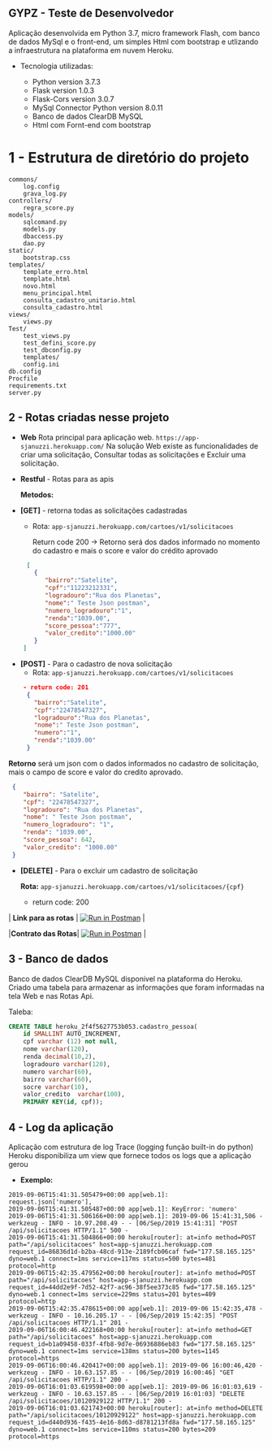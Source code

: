 
## GYPZ - Teste de Desenvolvedor 

  
Aplicação desenvolvida em Python 3.7, micro framework Flash, com banco de dados MySql e o front-end, um simples Html com bootstrap e utlizando a infraestrutura na plataforma em nuvem Heroku. 

* Tecnologia utilizadas: 

	*  Python version 3.7.3 
	*  Flask version 1.0.3 
	*  Flask-Cors version 3.0.7 
	*  MySql Connector Python version 8.0.11
	*  Banco de dados ClearDB MySQL 
	*  Html com Fornt-end com bootstrap

    
# 1 - Estrutura de diretório do projeto

```
commons/
    log.config
    grava_log.py 
controllers/
    regra_score.py
models/
    sqlcomand.py
    models.py
    dbaccess.py
    dao.py
static/
    bootstrap.css
templates/
    template_erro.html
    template.html
    novo.html
    menu_principal.html
    consulta_cadastro_unitario.html
    consulta_cadastro.html
views/
    views.py
Test/
    test_views.py
    test_defini_score.py
    test_dbconfig.py  
    templates/  
    config.ini
db.config  
Procfile
requirements.txt  
server.py 
```
## 2 - Rotas criadas nesse projeto

 * **Web** Rota principal para aplicação web.
		`https://app-sjanuzzi.herokuapp.com/`
		  Na solução Web existe as  funcionalidades de criar uma solicitação, Consultar todas as solicitações e Excluir uma solicitação.
       
 * **Restful** - Rotas para as apis


   **Metodos:**
   
  - **[GET]** - retorna todas as solicitações cadastradas
	  -  Rota: `app-sjanuzzi.herokuapp.com/cartoes/v1/solicitacoes`

	     Return code 200
	    -> Retorno será dos dados informado no momento do cadastro e mais o score e valor do crédito aprovado


  ``` json
       [ 
         { 
            "bairro":"Satelite",
            "cpf":"11223212331",
            "logradouro":"Rua dos Planetas",
            "nome":" Teste Json postman",
            "numero_logradouro":"1",
            "renda":"1039.00",
            "score_pessoa":"777",
            "valor_credito":"1000.00"
         }
      ]
  ```



   - **[POST]** - Para o cadastro de nova solicitação
		-  Rota: `app-sjanuzzi.herokuapp.com/cartoes/v1/solicitacoes`
 ``` json  
     - return code: 201
      { 
        "bairro":"Satelite",
        "cpf":"22478547327",
        "logradouro":"Rua dos Planetas",
        "nome":" Teste Json postman",
        "numero":"1",
        "renda":"1039.00"
      }
  ```     
   **Retorno** será um json com o dados informados no cadastro de solicitação, mais o campo de score e valor do credito aprovado.
   ```` json
    {
       "bairro": "Satelite",
       "cpf": "22478547327",
       "logradouro": "Rua dos Planetas",
       "nome": " Teste Json postman",
       "numero_logradouro": "1",
       "renda": "1039.00",
       "score_pessoa": 642,
       "valor_credito": "1000.00"
    }
  ````

  
   - **[DELETE]** - Para o excluir um cadastro de solicitação

	 **Rota:** `app-sjanuzzi.herokuapp.com/cartoes/v1/solicitacoes/{cpf}`
	    - return code: 200 

  
| **Link para as rotas**   |  [![Run in Postman](https://run.pstmn.io/button.svg)](https://app.getpostman.com/run-collection/7e29256f1ea954ed625e) |

|**Contrato das Rotas**| [![Run in Postman](https://run.pstmn.io/button.svg)](https://documenter.getpostman.com/view/6824243/SVmpW23f) |

## 3 - Banco de dados

Banco de dados ClearDB MySQL disponivel na plataforma do Heroku.
Criado uma tabela para armazenar as informações que foram informadas na tela Web e nas Rotas Api.

Taleba:
```sql
CREATE TABLE heroku_2f4f5627753b053.cadastro_pessoa(
    id SMALLINT AUTO_INCREMENT,
    cpf varchar (12) not null,
    nome varchar(120),
    renda decimal(10,2),
    logradouro varchar(120),
    numero varchar(60),
    bairro varchar(60),
    socre varchar(10),
    valor_credito  varchar(100),
    PRIMARY KEY(id, cpf));
```


## 4 - Log da aplicação
Aplicação com estrutura de log Trace (logging função built-in do python)
Heroku disponibiliza um view que fornece todos os logs que a aplicação gerou

   - **Exemplo:** 
  ````
2019-09-06T15:41:31.505479+00:00 app[web.1]:     request.json['numero'],
2019-09-06T15:41:31.505487+00:00 app[web.1]: KeyError: 'numero'
2019-09-06T15:41:31.506166+00:00 app[web.1]: 2019-09-06 15:41:31,506 - werkzeug - INFO - 10.97.208.49 - - [06/Sep/2019 15:41:31] "POST /api/solicitacoes HTTP/1.1" 500 -
2019-09-06T15:41:31.504866+00:00 heroku[router]: at=info method=POST path="/api/solicitacoes" host=app-sjanuzzi.herokuapp.com request_id=86836d1d-b2ba-48cd-913e-2189fcb06caf fwd="177.58.165.125" dyno=web.1 connect=1ms service=117ms status=500 bytes=481 protocol=http
2019-09-06T15:42:35.479562+00:00 heroku[router]: at=info method=POST path="/api/solicitacoes" host=app-sjanuzzi.herokuapp.com request_id=44dd2e9f-7d52-42f7-ac96-38f5ee373c85 fwd="177.58.165.125" dyno=web.1 connect=1ms service=229ms status=201 bytes=409 protocol=http
2019-09-06T15:42:35.478615+00:00 app[web.1]: 2019-09-06 15:42:35,478 - werkzeug - INFO - 10.16.205.17 - - [06/Sep/2019 15:42:35] "POST /api/solicitacoes HTTP/1.1" 201 -
2019-09-06T16:00:46.422168+00:00 heroku[router]: at=info method=GET path="/api/solicitacoes" host=app-sjanuzzi.herokuapp.com request_id=b1a09458-033f-4fb8-9d7e-06936886eb83 fwd="177.58.165.125" dyno=web.1 connect=1ms service=138ms status=200 bytes=1145 protocol=https
2019-09-06T16:00:46.420417+00:00 app[web.1]: 2019-09-06 16:00:46,420 - werkzeug - INFO - 10.63.157.85 - - [06/Sep/2019 16:00:46] "GET /api/solicitacoes HTTP/1.1" 200 -
2019-09-06T16:01:03.619598+00:00 app[web.1]: 2019-09-06 16:01:03,619 - werkzeug - INFO - 10.63.157.85 - - [06/Sep/2019 16:01:03] "DELETE /api/solicitacoes/10120929122 HTTP/1.1" 200 -
2019-09-06T16:01:03.621743+00:00 heroku[router]: at=info method=DELETE path="/api/solicitacoes/10120929122" host=app-sjanuzzi.herokuapp.com request_id=d440d936-f435-4e16-8d63-d8781213fd8a fwd="177.58.165.125" dyno=web.1 connect=1ms service=110ms status=200 bytes=209 protocol=https
````

